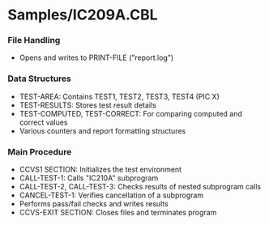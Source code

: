 # Samples/IC209A.CBL

### File Handling
- Opens and writes to PRINT-FILE ("report.log")

### Data Structures
- TEST-AREA: Contains TEST1, TEST2, TEST3, TEST4 (PIC X)
- TEST-RESULTS: Stores test result details
- TEST-COMPUTED, TEST-CORRECT: For comparing computed and correct values
- Various counters and report formatting structures

### Main Procedure
- CCVS1 SECTION: Initializes the test environment
- CALL-TEST-1: Calls "IC210A" subprogram
- CALL-TEST-2, CALL-TEST-3: Checks results of nested subprogram calls
- CANCEL-TEST-1: Verifies cancellation of a subprogram
- Performs pass/fail checks and writes results
- CCVS-EXIT SECTION: Closes files and terminates program